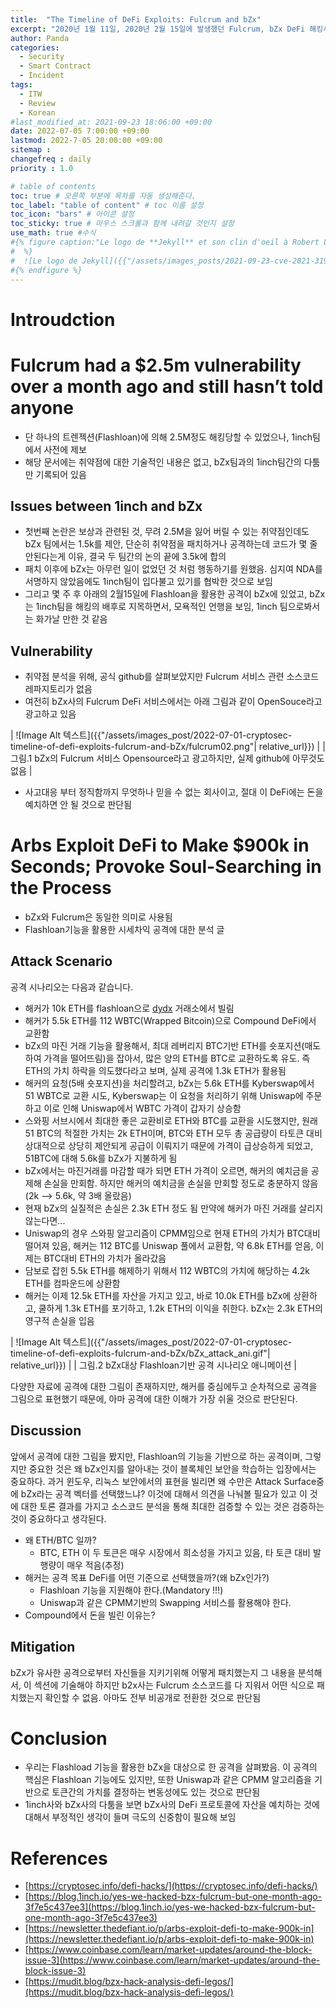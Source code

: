```yaml
---
title:  "The Timeline of DeFi Exploits: Fulcrum and bZx"
excerpt: "2020년 1월 11일, 2020년 2월 15일에 발생했던 Fulcrum, bZx DeFi 해킹사건에 대한 조사 결과입니다."
author: Panda
categories:
  - Security
  - Smart Contract
  - Incident
tags:
  - ITW
  - Review
  - Korean
#last_modified_at: 2021-09-23 18:06:00 +09:00
date: 2022-07-05 7:00:00 +09:00
lastmod: 2022-7-05 20:00:00 +09:00
sitemap :
changefreq : daily
priority : 1.0

# table of contents
toc: true # 오른쪽 부분에 목차를 자동 생성해준다.
toc_label: "table of content" # toc 이름 설정
toc_icon: "bars" # 아이콘 설정
toc_sticky: true # 마우스 스크롤과 함께 내려갈 것인지 설정
use_math: true #수식
#{% figure caption:"Le logo de **Jekyll** et son clin d'oeil à Robert Louis Stevenson"
#  %}
#  ![Le logo de Jekyll]({{"/assets/images_posts/2021-09-23-cve-2021-31956-part1/1.png"| #relative_url}})
#{% endfigure %}
---
```

# Introudction

# Fulcrum had a $2.5m vulnerability over a month ago and still hasn’t told anyone
* 단 하나의 트렌젝션(Flashloan)에 의해 2.5M정도 해킹당할 수 있었으나, 1inch팀에서 사전에 제보
* 해당 문서에는 취약점에 대한 기술적인 내용은 없고, bZx팀과의 1inch팀간의 다툼만 기록되어 있음

## Issues between 1inch and bZx
* 첫번째 논란은 보상과 관련된 것, 무려 2.5M을 잃어 버릴 수 있는 취약점인데도 bZx 팀에서는 1.5k를 제안, 단순히 취약점을 패치하거나 공격하는데 코드가 몇 줄 안된다는게 이유, 결국 두 팀간의 논의 끝에 3.5k에 합의
* 패치 이후에 bZx는 아무런 일이 없었던 것 처럼 행동하기를 원했음. 심지여 NDA를 서명하지 않았음에도 1inch팀이 입다불고 있기를 협박한 것으로 보임
* 그리고 몇 주 후 아래의 2월15일에 Flashloan을 활용한 공격이 bZx에 있었고, bZx는 1inch팀을 해킹의 배후로 지목하면서, 모욕적인 언행을 보임, 1inch 팀으로봐서는 화가날 만한 것 같음

## Vulnerability
* 취약점 분석을 위해, 공식 github를 살펴보았지만 Fulcrum 서비스 관련 소스코드 레파지토리가 없음
* 여전히 bZx사의 Fulcrum DeFi 서비스에서는 아래 그림과 같이 OpenSouce라고 광고하고 있음

| ![Image Alt 텍스트]({{"/assets/images_post/2022-07-01-cryptosec-timeline-of-defi-exploits-fulcrum-and-bZx/fulcrum02.png"| relative_url}})  |
| 그림.1 bZx의 Fulcrum 서비스 Opensource라고 광고하지만, 실제 github에 아무것도 없음 |

* 사고대응 부터 정직함까지 무엇하나 믿을 수 없는 회사이고, 절대 이 DeFi에는 돈을 예치하면 안 될 것으로 판단됨


# Arbs Exploit DeFi to Make $900k in Seconds; Provoke Soul-Searching in the Process
* bZx와 Fulcrum은 동일한 의미로 사용됨
* Flashloan기능을 활용한 시세차익 공격에 대한 분석 글

## Attack Scenario
공격 시나리오는 다음과 같습니다.

* 해커가 10k ETH를 flashloan으로 [dydx](https://dydx.exchange/) 거래소에서 빌림
* 해커가 5.5k ETH를 112 WBTC(Wrapped Bitcoin)으로 Compound DeFi에서 교환함
* bZx의 마진 거래 기능을 활용해서, 최대 레버리지 BTC기반 ETH를 숏포지션(매도하여 가격을 떨어뜨림)을 잡아서, 많은 양의 ETH를 BTC로 교환하도록 유도. 즉 ETH의 가치 하락을 의도했다라고 보며, 실제 공격에 1.3k ETH가 활용됨
* 해커의 요청(5배 숏포지션)을 처리할려고, bZx는 5.6k ETH를 Kyberswap에서 51 WBTC로 교환 시도, Kyberswap는 이 요청을 처리하기 위해 Uniswap에 주문하고 이로 인해 Uniswap에서 WBTC 가격이 갑자기 상승함
* 스와핑 서브시에서 최대한 좋은 교환비로 ETH와 BTC를 교환을 시도했지만, 원래 51 BTC의 적절한 가치는 2k ETH이며, BTC와 ETH 모두 총 공급량이 타토큰 대비 상대적으로 상당히 제안되게 공급이 이뤄지기 때문에 가격이 급상승하게 되었고, 51BTC에 대해 5.6k를 bZx가 지불하게 됨
* bZx에서는 마진거래를 마감할 때가 되면 ETH 가격이 오르면, 해커의 예치금을 공제해 손실을 만회함. 하지만 해커의 예치금을 손실을 만회할 정도로 충분하지 않음(2k --> 5.6k, 약 3배 올랐음)
* 현재 bZx의 실질적은 손실은 2.3k ETH 정도 됨 만약에 해커가 마진 거래를 살리지 않는다면...
* Uniswap의 경우 스와핑 알고리즘이 CPMM임으로 현재 ETH의 가치가 BTC대비 떨어져 있음, 해커는 112 BTC를 Uniswap 풀에서 교환함, 약 6.8k ETH를 얻음, 이제는 BTC대비 ETH의 가치가 올라갔음
* 담보로 잡힌 5.5k ETH를 해제하기 위해서 112 WBTC의 가치에 해당하는 4.2k ETH를 컴파운드에 상환함
* 해커는 이제 12.5k ETH를 자산을 가지고 있고, 바로 10.0k ETH를 bZx에 상환하고, 쿨하게 1.3k ETH를 포기하고, 1.2k ETH의 이익을 취한다. bZx는 2.3k ETH의 영구적 손실을 입음

| ![Image Alt 텍스트]({{"/assets/images_post/2022-07-01-cryptosec-timeline-of-defi-exploits-fulcrum-and-bZx/bZx_attack_ani.gif"| relative_url}})  |
| 그림.2 bZx대상 Flashloan기반 공격 시나리오 애니메이션 |

다양한 자료에 공격에 대한 그림이 존재하지만, 해커를 중심에두고 순차적으로 공격을 그림으로 표현했기 때문에, 아마 공격에 대한 이해가 가장 쉬울 것으로 판단된다.

## Discussion

앞에서 공격에 대한 그림을 봤지만, Flashloan의 기능을 기반으로 하는 공격이며, 그렇지만 중요한 것은 왜 bZx인지를 알아내는 것이 블록체인 보안을 학습하는 입장에서는 중요하다. 과거 윈도우, 리눅스 보안에서의 표현을 빌리면 왜 수만은 Attack Surface중에 bZx라는 공격 벡터를 선택했느냐? 이것에 대해서 의견을 나눠볼 필요가 있고 이 것에 대한 토론 결과를 가지고 소스코드 분석을 통해 최대한 검증할 수 있는 것은 검증하는 것이 중요하다고 생각된다.

* 왜 ETH/BTC 일까?
  * BTC, ETH 이 두 토큰은 매우 시장에서 희소성을 가지고 있음, 타 토큰 대비 발행량이 매우 적음(추정)
* 해커는 공격 목표 DeFi를 어떤 기준으로 선택했을까?(왜 bZx인가?)
  * Flashloan 기능을 지원해야 한다.(Mandatory !!!)
  * Uniswap과 같은 CPMM기반의 Swapping 서비스를 활용해야 한다.
* Compound에서 돈을 빌린 이유는?

## Mitigation
bZx가 유사한 공격으로부터 자신들을 지키기위해 어떻게 패치했는지 그 내용을 분석해서, 이 섹션에 기술해야 하지만 b2x사는 Fulcrum 소스코드를 다 지워서 어떤 식으로 패치했는지 확인할 수 없음. 아마도 전부 비공개로 전환한 것으로 판단됨
# Conclusion
* 우리는 Flashload 기능을 활용한 bZx을 대상으로 한 공격을 살펴봤음. 이 공격의 핵심은 Flashloan 기능에도 있지만, 또한 Uniswap과 같은 CPMM 알고리즘을 기반으로 토큰간의 가치를 결정하는 변동성에도 있는 것으로 판단됨
* 1inch사와 bZx사의 다툼을 보면 bZx사의 DeFi 프로토콜에 자산을 예치하는 것에 대해서 부정적인 생각이 들며 극도의 신중함이 필요해 보임

# References
* [https://cryptosec.info/defi-hacks/](https://cryptosec.info/defi-hacks/)
* [https://blog.1inch.io/yes-we-hacked-bzx-fulcrum-but-one-month-ago-3f7e5c437ee3](https://blog.1inch.io/yes-we-hacked-bzx-fulcrum-but-one-month-ago-3f7e5c437ee3)
* [https://newsletter.thedefiant.io/p/arbs-exploit-defi-to-make-900k-in](https://newsletter.thedefiant.io/p/arbs-exploit-defi-to-make-900k-in) 
* [https://www.coinbase.com/learn/market-updates/around-the-block-issue-3](https://www.coinbase.com/learn/market-updates/around-the-block-issue-3)
* [https://mudit.blog/bzx-hack-analysis-defi-legos/](https://mudit.blog/bzx-hack-analysis-defi-legos/)
